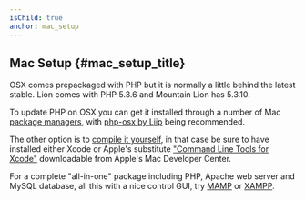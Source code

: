 ```yaml
---
isChild: true
anchor: mac_setup
---
```


## Mac Setup  {#mac_setup_title}

OSX comes prepackaged with PHP but it is normally a little behind the latest stable. Lion comes with PHP 5.3.6 and
Mountain Lion has 5.3.10.

To update PHP on OSX you can get it installed through a number of Mac [package managers][mac-package-managers], with
[php-osx by Liip][php-osx-downloads] being recommended.

The other option is to [compile it yourself][mac-compile], in that case be sure to have installed either Xcode or
Apple's substitute ["Command Line Tools for Xcode"][apple-developer] downloadable from Apple's Mac Developer Center.

For a complete "all-in-one" package including PHP, Apache web server and MySQL database, all this with a nice control
GUI, try [MAMP][mamp-downloads] or [XAMPP][xampp].

[mac-package-managers]: http://www.php.net/manual/en/install.macosx.packages.php
[mac-compile]: http://www.php.net/manual/en/install.macosx.compile.php
[xcode-gcc-substitution]: https://github.com/kennethreitz/osx-gcc-installer
[apple-developer]: https://developer.apple.com/downloads
[mamp-downloads]: http://www.mamp.info/en/downloads/index.html
[php-osx-downloads]: http://php-osx.liip.ch/
[xampp]: http://www.apachefriends.org/en/xampp.html
